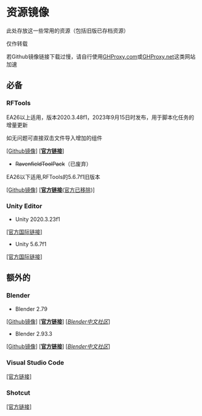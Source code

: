 # 资源镜像

此处存放这一些常用的资源（包括旧版已存档资源）

仅作转载

若Github镜像链接下载过慢，请自行使用[GHProxy.com](https://ghproxy.com)或[GHProxy.net](https://ghproxy.net)这类网站加速

## 必备

### RFTools

EA26以上适用，版本2020.3.48f1，2023年9月15日时发布，用于脚本化任务的增量更新

如无问题可直接双击文件导入增加的组件

[[Github镜像]](https://github.com/Leafx-code/RavenfieldCommunityResource/releases/download/Resource/RFToolsV3.unitypackage)  [[**官方链接**]](http://ravenfieldgame.com/modding.html)

- ~~RavenfieldToolPack~~（已废弃）

EA26以下适用,RFTools的5.6.7f1旧版本

[[Github镜像]](https://github.com/Leafx-code/RavenfieldCommunityResource/releases/download/Resource/RavenfieldToolsPack.zip) [[**官方链接**(官方已移除)]](http://ravenfieldgame.com/modding.html) 

### Unity Editor
- Unity 2020.3.23f1   
 
[[官方国际链接]](https://download.unity3d.com/download_unity/c5d91304a876/Windows64EditorInstaller/UnitySetup64-2020.3.23f1.exe)

- Unity 5.6.7f1    

[[官方国际链接]](https://download.unity3d.com/download_unity/e80cc3114ac1/Windows64EditorInstaller/UnitySetup64-5.6.7f1.exe)

## 额外的

### Blender
- Blender 2.79

[[Github镜像]](https://github.com/Leafx-code/RavenfieldCommunityResource/releases/download/Resource/blender-2.79-windows64_2.msi) [[**官方链接**]](https://www.blender.org/) [[*Blender中文社区*]](https://www.blendercn.org/)

- Blender 2.93.3    

[[Github镜像]](https://github.com/Leafx-code/RavenfieldCommunityResource/releases/download/Resource/blender-2.93.3-windows-x64.msi) [[**官方链接**]](https://www.blender.org/) [[*Blender中文社区*]](https://www.blendercn.org/)

### Visual Studio Code 
[[官方链接]](https://code.visualstudio.com/)

### Shotcut 
[[官方链接]](https://www.shotcut.org/)